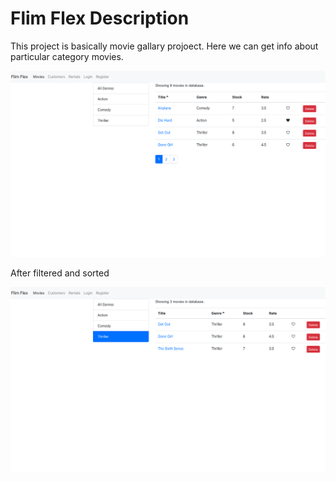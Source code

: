 # Flim Flex Description

 This project is basically movie gallary projoect. Here we can get info about particular category movies.

![Front page](./src/images/movies-page.png)

After filtered and sorted 

![Filtered and sorted  on movies page](./src/images/sorting-movies.png)

